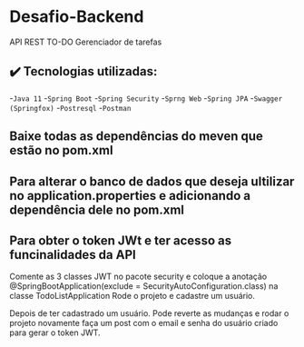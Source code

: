 # Desafio-Backend
API REST TO-DO Gerenciador de tarefas

## ✔️ Tecnologias utilizadas:
-``Java 11``
-``Spring Boot``
-``Spring Security``
-``Sprng Web``
-``Spring JPA``
-``Swagger (Springfox)``
-``Postresql``
-``Postman``

## Baixe todas as dependências do meven que estão no pom.xml
## Para alterar o banco de dados que deseja ultilizar no application.properties e adicionando a dependência dele no pom.xml

## Para obter o token JWt e ter acesso as funcinalidades da API
Comente as 3 classes JWT no pacote security e coloque a anotação @SpringBootApplication(exclude = SecurityAutoConfiguration.class) na classe TodoListApplication
Rode o projeto e cadastre um usuário.

Depois de ter cadastrado um usuário. Pode reverte as mudanças e rodar o projeto novamente
faça um post com o email e senha do usuário criado para gerar o token JWT.
